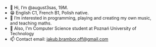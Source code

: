 - 👋 Hi, I’m @august3sas, 19M.
- 😁 English C1, French B1, Polish native.
- 👀 I’m interested in programming, playing and creating my own music, and teaching maths.
- 🌱 Also, I'm Computer Science student at Poznań University of Technology
- 📫 Contact email: jakub.brambor.off@gmail.com

